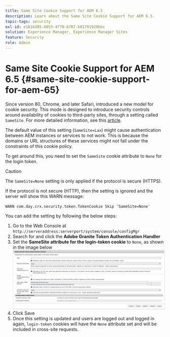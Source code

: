 ```yaml
---
title: Same Site Cookie Support for AEM 6.5
description: Learn about the Same Site Cookie Support for AEM 6.5.
topic-tags: security
exl-id: e1616385-0855-4f70-b787-b01701929bbc
solution: Experience Manager, Experience Manager Sites
feature: Security
role: Admin
---
```

# Same Site Cookie Support for AEM 6.5 {#same-site-cookie-support-for-aem-65}

Since version 80, Chrome, and later Safari, introduced a new model for cookie security. This mode is designed to introduce security controls around availability of cookies to third-party sites, through a setting called `SameSite`. For more detailed information, see this [article](https://web.dev/samesite-cookies-explained/).

The default value of this setting (`SameSite=Lax`) might cause authentication between AEM instances or services to not work. This is because the domains or URL structures of these services might not fall under the constraints of this cookie policy.

To get around this, you need to set the `SameSite` cookie attribute to `None` for the login token.

>[!CAUTION]
>
>The `SameSite=None` setting is only applied if the protocol is secure (HTTPS). 
>
>If the protocol is not secure (HTTP), then the setting is ignored and the server will show this WARN message:
>
>`WARN com.day.crx.security.token.TokenCookie Skip 'SameSite=None'`

You can add the setting by following the below steps:

1. Go to the Web Console at `http://serveraddress:serverport/system/console/configMgr`
1. Search for and click the **Adobe Granite Token Authentication Handler**
1. Set the **SameSite attribute for the login-token cookie** to `None`, as shown in the image below
   ![samesite](assets/samesite1.png)
1. Click Save
1. Once this setting is updated and users are logged out and logged in again, `login-token` cookies will have the `None` attribute set and will be included in cross-site requests.
